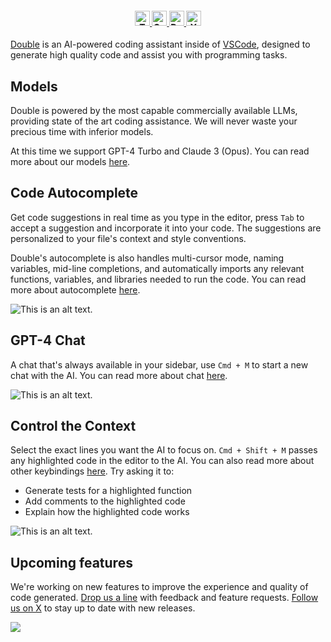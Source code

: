 
<h4 align="center">

  <a href="https://twitter.com/double_IDE">
    <img src="https://img.shields.io/twitter/url/https/twitter.com/bukotsunikki.svg?style=social&label=Follow%20%40Double_IDE" alt="Twitter URL" height="24">
  </a>
<a href="mailto:help@double.bot">
    <img src="https://img.shields.io/badge/Contact%20us-f97316" alt="Contact us" height="24">
</a>
  <a href="https://www.double.bot">
    <img src="https://img.shields.io/badge/Documentation-f97316" alt="Documentation" height="24">
  </a>
<a href="https://www.ycombinator.com/companies/double">
    <img src="https://img.shields.io/badge/Y%20Combinator-W23-orange?style=flat-square" alt="Y Combinator W23" height="24">
</a>


</h4>

[Double](https://www.double.bot/) is an AI-powered coding assistant inside of [VSCode](https://marketplace.visualstudio.com/items?itemName=doublebot.doublebot), designed to generate high quality code and assist you with programming tasks.

## Models

Double is powered by the most capable commercially available LLMs, providing state of the art coding assistance. We will never waste your precious time with inferior models.

At this time we support GPT-4 Turbo and Claude 3 (Opus). You can read more about our models [here](https://docs.double.bot/models).


## Code Autocomplete 

Get code suggestions in real time as you type in the editor, press `Tab` to accept a suggestion and incorporate it into your code. The suggestions are personalized to your file's context and style conventions. 

Double's autocomplete is also handles multi-cursor mode, naming variables, mid-line completions, and automatically imports any relevant functions, variables, and libraries needed to run the code. You can read more about autocomplete [here](https://docs.double.bot/features/autocomplete).

![This is an alt text.](https://i.imgur.com/2GgcuUL.png "Double - Autocomplete")


## GPT-4 Chat

A chat that's always available in your sidebar, use `Cmd + M` to start a new chat with the AI. You can read more about chat [here](https://docs.double.bot/features/chat).

![This is an alt text.](https://i.imgur.com/WhZ0QGs.png "Double - Chat")

## Control the Context

Select the exact lines you want the AI to focus on. `Cmd + Shift + M` passes any highlighted code in the editor to the AI. You can also read more about other keybindings [here](https://docs.double.bot/features/keybindings). Try asking it to:

- Generate tests for a highlighted function
- Add comments to the highlighted code
- Explain how the highlighted code works

![This is an alt text.](https://i.imgur.com/BWbbBvz.png "Double - Key Bindings")

## Upcoming features

We're working on new features to improve the experience and quality of code generated. [Drop us a line](mailto:help@double.bot) with feedback and feature requests. [Follow us on X](https://twitter.com/double_ide) to stay up to date with new releases.

<img src="https://api.mixpanel.com/track/?data=ewogICJldmVudCI6ICJWaWV3ZWQgTWFya2V0cGxhY2UgUmVhZE1lIiwKICAicHJvcGVydGllcyI6IHsKICAgICAgInRva2VuIjogImM4NjNkMTgzZTU5MGVhMzM2Y2UxMThlZjAxM2Y1ZGE1IiwKICB9Cn0=&img=1"/>

